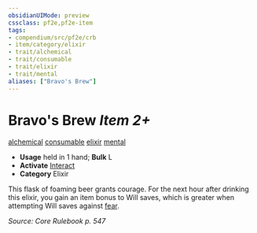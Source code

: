```yaml
---
obsidianUIMode: preview
cssclass: pf2e,pf2e-item
tags:
- compendium/src/pf2e/crb
- item/category/elixir
- trait/alchemical
- trait/consumable
- trait/elixir
- trait/mental
aliases: ["Bravo's Brew"]
---
```

# Bravo's Brew *Item 2+*  
[alchemical](../../../Rules/traits/alchemical.md)  [consumable](../../../Rules/traits/consumable.md)  [elixir](../../../Rules/traits/elixir.md)  [mental](../../../Rules/traits/mental.md)  

- **Usage** held in 1 hand; **Bulk** L
- **Activate** [Interact](../../../Rules/actions/interact.md)
- **Category** Elixir

This flask of foaming beer grants courage. For the next hour after drinking this elixir, you gain an item bonus to Will saves, which is greater when attempting Will saves against [fear](../../../Rules/traits/fear.md).

*Source: Core Rulebook p. 547*